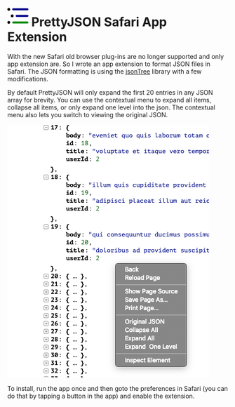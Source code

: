 # <img src="./JSONPrettyView/Assets.xcassets/AppIcon.appiconset/icons.png" width=48/> PrettyJSON Safari App Extension

With the new Safari old browser plug-ins are no longer supported and only app extension are. So I wrote an app extension to format JSON files in Safari. The JSON formatting is using the [jsonTree](https://github.com/summerstyle/jsonTreeViewer) library with a few modifications.

By default PrettyJSON will only expand the first 20 entries in any JSON array for brevity. You can use the contextual menu to expand all items, collapse all items, or only expand one level into the json. The contextual menu also lets you switch to viewing the original JSON.

![](./screen.png)

To install, run the app once and then goto the preferences in Safari (you can do that by tapping a button in the app) and enable the extension.